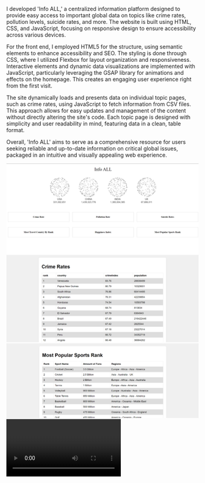 I developed 'Info ALL,' a centralized information platform designed to provide easy access to important global data on topics like crime rates, pollution levels, suicide rates, and more. The website is built using HTML, CSS, and JavaScript, focusing on responsive design to ensure accessibility across various devices.

For the front end, I employed HTML5 for the structure, using semantic elements to enhance accessibility and SEO. The styling is done through CSS, where I utilized Flexbox for layout organization and responsiveness. Interactive elements and dynamic data visualizations are implemented with JavaScript, particularly leveraging the GSAP library for animations and effects on the homepage. This creates an engaging user experience right from the first visit.

The site dynamically loads and presents data on individual topic pages, such as crime rates, using JavaScript to fetch information from CSV files. This approach allows for easy updates and management of the content without directly altering the site's code. Each topic page is designed with simplicity and user readability in mind, featuring data in a clean, table format.

Overall, 'Info ALL' aims to serve as a comprehensive resource for users seeking reliable and up-to-date information on critical global issues, packaged in an intuitive and visually appealing web experience.

![alt text](image.png)
![alt text](image-1.png)
![alt text](image-2.png)
<video controls src="WIN_20240218_20_09_26_Pro.mp4" title="Title"></video>